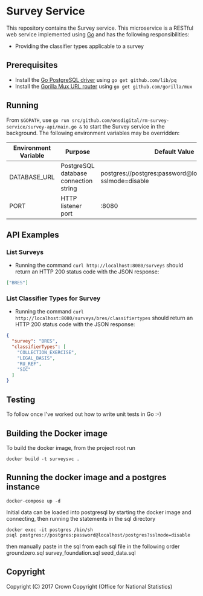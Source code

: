 # Survey Service
This repository contains the Survey service. This microservice is a RESTful web service implemented using [Go](https://golang.org/) and has the following responsibilities:

* Providing the classifier types applicable to a survey

## Prerequisites
* Install the [Go PostgreSQL driver]() using `go get github.com/lib/pq`
* Install the [Gorilla Mux URL router](http://www.gorillatoolkit.org/pkg/mux) using `go get github.com/gorilla/mux`

## Running
From `$GOPATH`, use `go run src/github.com/onsdigital/rm-survey-service/survey-api/main.go &` to start the Survey service in the background. The following environment variables may be overridden:

<table>
  <thead>
    <tr>
      <th>Environment Variable</th>
      <th>Purpose</th>
      <th>Default Value</th>
    </tr>
  </thead>
  <tbody>
    <tr>
      <td>DATABASE_URL</td>
      <td>PostgreSQL database connection string</td>
      <td>postgres://postgres:password@localhost/postgres?sslmode=disable</td>
    </tr>
    <tr>
      <td>PORT</td>
      <td>HTTP listener port</td>
      <td>:8080</td>
  </tbody>
</table>

## API Examples
### List Surveys

* Running the command `curl http://localhost:8080/surveys` should return an HTTP 200 status code with the JSON response:

```json
["BRES"]
```

### List Classifier Types for Survey

* Running the command `curl http://localhost:8080/surveys/bres/classifiertypes` should return an HTTP 200 status code with the JSON response:

```json
{
  "survey": "BRES",
  "classifierTypes": [
    "COLLECTION_EXERCISE",
    "LEGAL_BASIS",
    "RU_REF",
    "SIC"
  ]
}
```

## Testing
To follow once I've worked out how to write unit tests in Go :-)

## Building the Docker image
To build the docker image, from the project root run
```
docker build -t surveysvc .
```
## Running the docker image and a postgres instance
```
docker-compose up -d
```

Initial data can be loaded into postgresql by starting the docker image and connecting, then running the statements in the sql directory
```
docker exec -it postgres /bin/sh
psql postgres://postgres:password@localhost/postgres?sslmode=disable
```

then manually paste in the sql from each sql file in the following order
groundzero.sql
survey_foundation.sql
seed_data.sql

## Copyright
Copyright (C) 2017 Crown Copyright (Office for National Statistics)
